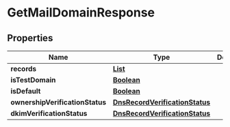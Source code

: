 

# GetMailDomainResponse


## Properties

| Name | Type | Description | Notes |
|------------ | ------------- | ------------- | -------------|
|**records** | [**List**](List.md) |  |  [optional] |
|**isTestDomain** | [**Boolean**](Boolean.md) |  |  [optional] |
|**isDefault** | [**Boolean**](Boolean.md) |  |  [optional] |
|**ownershipVerificationStatus** | [**DnsRecordVerificationStatus**](DnsRecordVerificationStatus.md) |  |  [optional] |
|**dkimVerificationStatus** | [**DnsRecordVerificationStatus**](DnsRecordVerificationStatus.md) |  |  [optional] |



